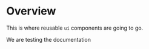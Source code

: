 # Overview

This is where reusable `ui` components are going to go.

We are testing the documentation